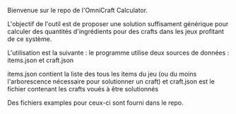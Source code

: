 Bienvenue sur le repo de l'OmniCraft Calculator.

L'objectif de l'outil est de proposer une solution suffisament générique pour calculer des quantités d'ingrédients pour des crafts dans les jeux profitant de ce système.

L'utilisation est la suivante : le programme utilise deux sources de données : items.json et craft.json

items.json contient la liste des tous les items du jeu (ou du moins l'arborescence nécessaire pour solutionner un craft) et craft.json est le fichier contenant les crafts voués à être solutionnés

Des fichiers examples pour ceux-ci sont fourni dans le repo.
